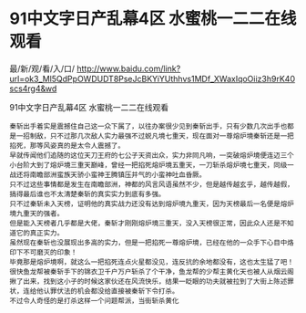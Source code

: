 # 91中文字日产乱幕4区 水蜜桃一二二在线观看

最/新/观/看/入/口/ http://www.baidu.com/link?url=ok3_Ml5QdPpOWDUDT8PseJcBKYiYUthhvs1MDf_XWaxIqoOiiz3h9rK40scs4rg4&wd

91中文字日产乱幕4区 水蜜桃一二二在线观看
 
    秦斩出手着实是震撼住自己这一众下属了，以往办案很少见到秦斩出手，只有少数几次出手也都是一招制敌，只不过那几次敌人实力最强不过蜕凡境七重天，现在面对一尊熔炉境秦斩还是一把掐死，那等风姿真的是太令人震撼了。
    早就传闻他们追随的这位天刀王府的七公子天资出众，实力非同凡响，一突破熔炉境便连迈三个小台阶大到了熔炉境三重天巅峰，曾经一把掐死熔炉境五重天，一刀斩杀熔炉境七重天，同级一战还将南瞻部洲蛮族天骄小蛮神王腾镇压并气的小蛮神吐血昏厥。
    只不过这些事情都是发生在南瞻部洲，神都的风言风语虽然不少，但是越传越玄乎，越传越假，搞得最后谁也不太清楚秦斩的真实实力到底有多强。
    只不过秦斩未入天榜，证明他的真实战力还没有达到熔炉境九重天，因为天榜最后一名便是熔炉境九重天的强者。
    但是能入天榜者几乎都是大佬，秦斩才刚刚熔炉境三重天，没入天榜很正常，因此众人还是不知道它的真正实力。
    虽然现在秦斩也没展现出多高的实力，但是一把掐死一尊熔炉境，已经在他的一众手下心目中烙印下不可磨灭的印象！
    毕竟那是熔炉境啊，就这么一把掐死连点火星都没见，连反抗的余地都没有，这也太生猛了吧！
    很快鱼龙帮被秦斩手下的锦衣卫千户万户斩杀了个干净，鱼龙帮的少帮主黄化天也被人从烟云阁揪了出来，找到这小子的时候这家伙还在风流快乐，结果一眨眼的功夫就被拉到了大街上陈述罪状，连给他认罪伏法的机会都没给直接被秦斩下令打杀。
    不过令人奇怪的是打杀这样一个问题帮派，当街斩杀黄化
